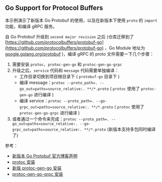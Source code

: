 ## Go Support for Protocol Buffers

本示例演示了新版本 Go Protobuf 的使用，以及在新版本下使用 `proto` 的 `import` 功能，和编译 gRPC 服务。

自 Go Protobuf 升级到 `second major revision` 之后 (仓库迁移到了 [https://github.com/protocolbuffers/protobuf-go](https://github.com/protocolbuffers/protobuf-go) ，Go Module 地址为 [google.golang.org/protobuf](https://pkg.go.dev/mod/google.golang.org/protobuf) )，编译 gRPC 的 proto 文件需要一下几个步骤：

1. 需要安装 `protoc`、`protoc-gen-go` 和 `protoc-gen-go-grpc`
2. 升级之后，`service` 代码和 `message` 代码需要单独编译：
    - 工作目录切换到项目根目录下 ( `protobuf-go` 目录下 )
    - 编译 message：`protoc --proto_path=. --go_out=paths=source_relative:. **/*.proto` ( `protoc` 使用了 `protoc-gen-go` 进行编译 )
    - 编译 service：`protoc --proto_path=. --go-grpc_out=paths=source_relative:. **/*.proto` ( `protoc` 使用了 `protoc-gen-go-grpc` 进行编译 )
3. 或者通过一个命令来完成：`protoc --proto_path=. --go_out=paths=source_relative:. --go-grpc_out=paths=source_relative:. **/*.proto` (新版本支持多包同时编译了)

参考：

- [新版本 Go Protobuf 官方博客声明](https://blog.golang.org/protobuf-apiv2)
- [protoc 安装](https://github.com/protocolbuffers/protobuf)
- [新版 protoc-gen-go 安装](https://github.com/protocolbuffers/protobuf-go/tree/master/cmd/protoc-gen-go)
- [protoc-gen-go-grpc 安装](https://github.com/grpc/grpc-go/tree/master/cmd/protoc-gen-go-grpc)